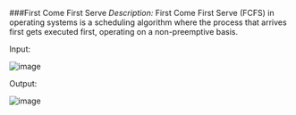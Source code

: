###First Come First Serve
*Description:*
First Come First Serve (FCFS) in operating systems is a scheduling algorithm where the process that arrives first gets executed first, operating on a non-preemptive basis.

Input:

![image](https://github.com/Shumaita/FCFS/assets/123713655/99baec19-e5b1-4130-a569-29e0315055bf)



Output:

![image](https://github.com/Shumaita/FCFS/assets/123713655/e73352a5-8f55-4583-81d8-bfd1f26a337c)


